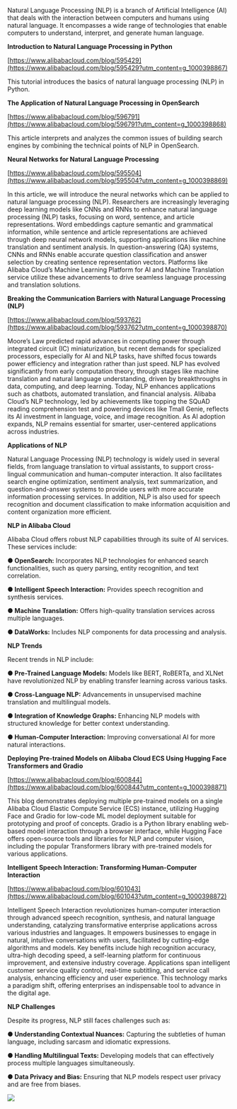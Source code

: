 Natural Language Processing (NLP) is a branch of Artificial Intelligence (AI) that deals with the interaction between computers and humans using natural language. It encompasses a wide range of technologies that enable computers to understand, interpret, and generate human language.

**Introduction to Natural Language Processing in Python**

[https://www.alibabacloud.com/blog/595429](https://www.alibabacloud.com/blog/595429?utm_content=g_1000398867)

This tutorial introduces the basics of natural language processing (NLP) in Python.

**The Application of Natural Language Processing in OpenSearch**

[https://www.alibabacloud.com/blog/596791](https://www.alibabacloud.com/blog/596791?utm_content=g_1000398868)

This article interprets and analyzes the common issues of building search engines by combining the technical points of NLP in OpenSearch.

**Neural Networks for Natural Language Processing**

[https://www.alibabacloud.com/blog/595504](https://www.alibabacloud.com/blog/595504?utm_content=g_1000398869)

In this article, we will introduce the neural networks which can be applied to natural language processing (NLP).
Researchers are increasingly leveraging deep learning models like CNNs and RNNs to enhance natural language processing (NLP) tasks, focusing on word, sentence, and article representations. Word embeddings capture semantic and grammatical information, while sentence and article representations are achieved through deep neural network models, supporting applications like machine translation and sentiment analysis. In question-answering (QA) systems, CNNs and RNNs enable accurate question classification and answer selection by creating sentence representation vectors. Platforms like Alibaba Cloud’s Machine Learning Platform for AI and Machine Translation service utilize these advancements to drive seamless language processing and translation solutions.

**Breaking the Communication Barriers with Natural Language Processing (NLP)**

[https://www.alibabacloud.com/blog/593762](https://www.alibabacloud.com/blog/593762?utm_content=g_1000398870)

Moore’s Law predicted rapid advances in computing power through integrated circuit (IC) miniaturization, but recent demands for specialized processors, especially for AI and NLP tasks, have shifted focus towards power efficiency and integration rather than just speed. NLP has evolved significantly from early computation theory, through stages like machine translation and natural language understanding, driven by breakthroughs in data, computing, and deep learning. Today, NLP enhances applications such as chatbots, automated translation, and financial analysis. Alibaba Cloud’s NLP technology, led by achievements like topping the SQuAD reading comprehension test and powering devices like Tmall Genie, reflects its AI investment in language, voice, and image recognition. As AI adoption expands, NLP remains essential for smarter, user-centered applications across industries.

**Applications of NLP**

Natural Language Processing (NLP) technology is widely used in several fields, from language translation to virtual assistants, to support cross-lingual communication and human-computer interaction. It also facilitates search engine optimization, sentiment analysis, text summarization, and question-and-answer systems to provide users with more accurate information processing services. In addition, NLP is also used for speech recognition and document classification to make information acquisition and content organization more efficient.


**NLP in Alibaba Cloud**

Alibaba Cloud offers robust NLP capabilities through its suite of AI services. These services include:

**● OpenSearch:** Incorporates NLP technologies for enhanced search functionalities, such as query parsing, entity recognition, and text correlation.

**● Intelligent Speech Interaction:** Provides speech recognition and synthesis services.

**● Machine Translation:** Offers high-quality translation services across multiple languages.

**● DataWorks:** Includes NLP components for data processing and analysis.


**NLP Trends**

Recent trends in NLP include:

**● Pre-Trained Language Models:** Models like BERT, RoBERTa, and XLNet have revolutionized NLP by enabling transfer learning across various tasks.

**● Cross-Language NLP:** Advancements in unsupervised machine translation and multilingual models.

**● Integration of Knowledge Graphs:** Enhancing NLP models with structured knowledge for better context understanding.

**● Human-Computer Interaction:** Improving conversational AI for more natural interactions.

**Deploying Pre-trained Models on Alibaba Cloud ECS Using Hugging Face Transformers and Gradio**

[https://www.alibabacloud.com/blog/600844](https://www.alibabacloud.com/blog/600844?utm_content=g_1000398871)

This blog demonstrates deploying multiple pre-trained models on a single Alibaba Cloud Elastic Compute Service (ECS) instance, utilizing Hugging Face and Gradio for low-code ML model deployment suitable for prototyping and proof of concepts. Gradio is a Python library enabling web-based model interaction through a browser interface, while Hugging Face offers open-source tools and libraries for NLP and computer vision, including the popular Transformers library with pre-trained models for various applications.

**Intelligent Speech Interaction: Transforming Human-Computer Interaction** 

[https://www.alibabacloud.com/blog/601043](https://www.alibabacloud.com/blog/601043?utm_content=g_1000398872)

Intelligent Speech Interaction revolutionizes human-computer interaction through advanced speech recognition, synthesis, and natural language understanding, catalyzing transformative enterprise applications across various industries and languages. It empowers businesses to engage in natural, intuitive conversations with users, facilitated by cutting-edge algorithms and models. Key benefits include high recognition accuracy, ultra-high decoding speed, a self-learning platform for continuous improvement, and extensive industry coverage. Applications span intelligent customer service quality control, real-time subtitling, and service call analysis, enhancing efficiency and user experience. This technology marks a paradigm shift, offering enterprises an indispensable tool to advance in the digital age.

**NLP Challenges**

Despite its progress, NLP still faces challenges such as:

**● Understanding Contextual Nuances:** Capturing the subtleties of human language, including sarcasm and idiomatic expressions.

**● Handling Multilingual Texts:** Developing models that can effectively process multiple languages simultaneously.

**● Data Privacy and Bias:** Ensuring that NLP models respect user privacy and are free from biases.

<a href ="https://discord.gg/KPmq628K63"><img src="https://dev-to-uploads.s3.amazonaws.com/uploads/articles/lrvg8ctk39c4j2umywln.png"></a>
